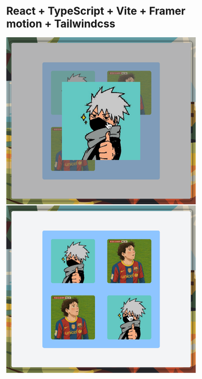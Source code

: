 # React + TypeScript + Vite + Framer motion + Tailwindcss

![image 1](public/card-view1.png)
![image 1](public/card-view2.png)